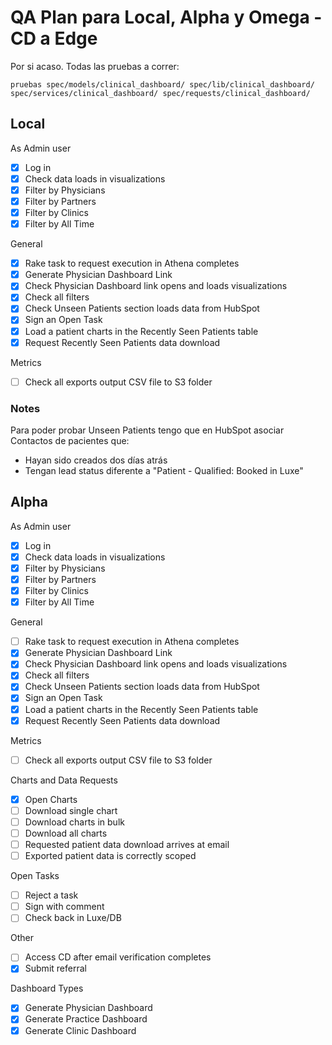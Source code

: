 # QA Plan para Local, Alpha y Omega - CD a Edge

Por si acaso. Todas las pruebas a correr:
```
pruebas spec/models/clinical_dashboard/ spec/lib/clinical_dashboard/ spec/services/clinical_dashboard/ spec/requests/clinical_dashboard/
```

## Local

As Admin user

- [x] Log in
- [x] Check data loads in visualizations
- [x] Filter by Physicians
- [x] Filter by Partners
- [x] Filter by Clinics
- [x] Filter by All Time

General

- [x] Rake task to request execution in Athena completes
- [x] Generate Physician Dashboard Link
- [x] Check Physician Dashboard link opens and loads visualizations
- [x] Check all filters
- [x] Check Unseen Patients section loads data from HubSpot
- [x] Sign an Open Task
- [x] Load a patient charts in the Recently Seen Patients table
- [x] Request Recently Seen Patients data download

Metrics

- [ ] Check all exports output CSV file to S3 folder

### Notes

Para poder probar Unseen Patients tengo que en HubSpot asociar Contactos de pacientes que:

- Hayan sido creados dos días atrás
- Tengan lead status diferente a "Patient - Qualified: Booked in Luxe"

## Alpha

As Admin user

- [x] Log in
- [x] Check data loads in visualizations
- [x] Filter by Physicians
- [x] Filter by Partners
- [x] Filter by Clinics
- [x] Filter by All Time

General

- [ ] Rake task to request execution in Athena completes
- [x] Generate Physician Dashboard Link
- [x] Check Physician Dashboard link opens and loads visualizations
- [x] Check all filters
- [x] Check Unseen Patients section loads data from HubSpot
- [x] Sign an Open Task
- [x] Load a patient charts in the Recently Seen Patients table
- [x] Request Recently Seen Patients data download

Metrics

- [ ] Check all exports output CSV file to S3 folder

Charts and Data Requests

- [x] Open Charts
- [ ] Download single chart
- [ ] Download charts in bulk
- [ ] Download all charts
- [ ] Requested patient data download arrives at email
- [ ] Exported patient data is correctly scoped

Open Tasks

- [ ] Reject a task
- [ ] Sign with comment
- [ ] Check back in Luxe/DB

Other

- [ ] Access CD after email verification completes
- [x] Submit referral

Dashboard Types

- [x] Generate Physician Dashboard
- [x] Generate Practice Dashboard
- [x] Generate Clinic Dashboard
